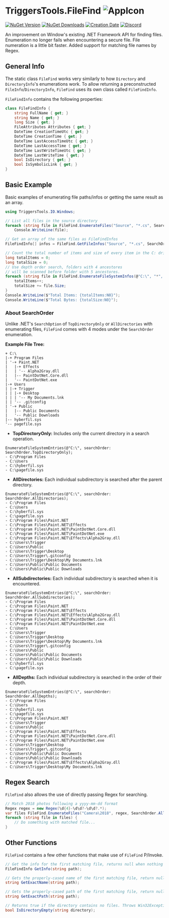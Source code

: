# TriggersTools.FileFind ![AppIcon](https://i.imgur.com/UUPIODl.png)

[![NuGet Version](https://img.shields.io/nuget/v/TriggersTools.FileFind.svg?style=flat)](https://www.nuget.org/packages/TriggersTools.FileFind/)
[![NuGet Downloads](https://img.shields.io/nuget/dt/TriggersTools.FileFind.svg?style=flat)](https://www.nuget.org/packages/TriggersTools.FileFind/)
[![Creation Date](https://img.shields.io/badge/created-september%202018-A642FF.svg?style=flat)](https://github.com/trigger-death/TriggersTools.FileFind/commit/251837eca13d99d4db9af923b1932e5f8b79c5ac)
[![Discord](https://img.shields.io/discord/436949335947870238.svg?style=flat&logo=discord&label=chat&colorB=7389DC&link=https://discord.gg/vB7jUbY)](https://discord.gg/vB7jUbY)

An improvement on Window's existing .NET Framework API for finding files. Enumeration no longer fails when encountering a secure file. File numeration is a little bit faster. Added support for matching file names by Regex.

## General Info

The static class `FileFind` works very similarly to how `Directory` and `DirectoryInfo`'s enumerations work. To allow returning a preconstructed `FileInfo`/`DirectoryInfo`, `FileFind` uses its own class called `FileFindInfo`.

`FileFindInfo` contains the following properties:

```cs
class FileFindInfo {
    string FullName { get; }
    string Name { get; }
    long Size { get; }
    FileAttributes Attributes { get; }
    DateTime CreationTimeUtc { get; }
    DateTime CreationTime { get; }
    DateTime LastAccessTimeUtc { get; }
    DateTime LastAccessTime { get; }
    DateTime LastWriteTimeUtc { get; }
    DateTime LastWriteTime { get; }
    bool IsDirectory { get; }
    bool IsSymbolicLink { get; }
}
```

## Basic Example

Basic examples of enumerating file paths/infos or getting the same result as an array.

```cs
using TriggersTools.IO.Windows;

// List all files in the source directory
foreach (string file in FileFind.EnumerateFiles("Source", "*.cs", SearchOrder.AllDirectories))
    Console.WriteLine(file);

// Get an array of the same files as FileFindInfos
FileFindInfo[] infos = FileFind.GetFileInfos("Source", "*.cs", SearchOrder.AllDirectories);

// Count the total number of items and size of every item in the C: drive.
long totalItems = 0;
long totalSize = 0;
// Use depth order search, folders with 4 ancestores
// will be scanned before folder with 5 ancestores.
foreach (string file in FileFind.EnumerateFileSystemInfos(@"C:\", "*", SearchOrder.AllDepths)) {
    totalItems++;
    totalSize += file.Size;
}
Console.WriteLine($"Total Items: {totalItems:N0}");
Console.WriteLine($"Total Bytes: {totalSize:N0}");
```

### About SearchOrder

Unlike .NET's `SearchOption` of `TopDirectoryOnly` or `AllDirectories` with enumerating files, `FileFind` comes with 4 modes under the `SearchOrder` enumeration.

**Example File Tree:**

```
+ C:\
|-+ Program Files
| '-+ Paint.NET
|   |-+ Effects
|   | '-- Alpha2Gray.dll
|   |-- PaintDotNet.Core.dll
|   '-- PaintDotNet.exe
|-+ Users
| |-+ Trigger
| | |-+ Desktop
| | | '-- My Documents.lnk
| | '-- .gitconfig
| '-+ Public
|   |-- Public Documents
|   '-- Public Downloads
|-- hyberfil.sys
'-- pagefile.sys
```
* **TopDirectoryOnly:** Includes only the current directory in a search operation.

```
EnumerateFileSystemEntries(@"C:\", searchOrder: SearchOrder.TopDirectoryOnly);
- C:\Program Files
- C:\Users
- C:\hyberfil.sys
- C:\pagefile.sys
```

* **AllDirectories:** Each individual subdirectory is searched after the parent directory.

```
EnumerateFileSystemEntries(@"C:\", searchOrder: SearchOrder.AllDirectories);
- C:\Program Files
- C:\Users
- C:\hyberfil.sys
- C:\pagefile.sys
- C:\Program Files\Paint.NET
- C:\Program Files\Paint.NET\Effects
- C:\Program Files\Paint.NET\PaintDotNet.Core.dll
- C:\Program Files\Paint.NET\PaintDotNet.exe
- C:\Program Files\Paint.NET\Effects\Alpha2Gray.dll
- C:\Users\Trigger
- C:\Users\Public
- C:\Users\Trigger\Desktop
- C:\Users\Trigger\.gitconfig
- C:\Users\Trigger\Desktop\My Documents.lnk
- C:\Users\Public\Public Documents
- C:\Users\Public\Public Downloads
```

* **AllSubdirectories:** Each individual subdirectory is searched when it is encountered.

```
EnumerateFileSystemEntries(@"C:\", searchOrder: SearchOrder.AllSubdirectories);
- C:\Program Files
- C:\Program Files\Paint.NET
- C:\Program Files\Paint.NET\Effects
- C:\Program Files\Paint.NET\Effects\Alpha2Gray.dll
- C:\Program Files\Paint.NET\PaintDotNet.Core.dll
- C:\Program Files\Paint.NET\PaintDotNet.exe
- C:\Users
- C:\Users\Trigger
- C:\Users\Trigger\Desktop
- C:\Users\Trigger\Desktop\My Documents.lnk
- C:\Users\Trigger\.gitconfig
- C:\Users\Public
- C:\Users\Public\Public Documents
- C:\Users\Public\Public Downloads
- C:\hyberfil.sys
- C:\pagefile.sys
```

* **AllDepths:** Each individual subdirectory is searched in the order of their depth.

```
EnumerateFileSystemEntries(@"C:\", searchOrder: SearchOrder.AllDepths);
- C:\Program Files
- C:\Users
- C:\hyberfil.sys
- C:\pagefile.sys
- C:\Program Files\Paint.NET
- C:\Users\Trigger
- C:\Users\Public
- C:\Program Files\Paint.NET\Effects
- C:\Program Files\Paint.NET\PaintDotNet.Core.dll
- C:\Program Files\Paint.NET\PaintDotNet.exe
- C:\Users\Trigger\Desktop
- C:\Users\Trigger\.gitconfig
- C:\Users\Public\Public Documents
- C:\Users\Public\Public Downloads
- C:\Program Files\Paint.NET\Effects\Alpha2Gray.dll
- C:\Users\Trigger\Desktop\My Documents.lnk
```

## Regex Search

`FileFind` also allows the use of directly passing Regex for searching.

```cs
// Match 2018 photos following a yyyy-mm-dd format
Regex regex = new Regex(\d{4}-\d\d?-\d\d?.*);
var files FileFind.EnumerateFiles("Camera\2018", regex, SearchOrder.AllDirectories);
foreach (string file in files) {
    // Do something with matched file...
}
```

## Other Functions

`FileFind` contains a few other functions that make use of `FileFind` P/Invoke.

```cs
// Get the info for the first matching file, returns null when nothing is found.
FileFindInfo GetInfo(string path);

// Gets the properly-cased name of the first matching file, return null when nothing is found.
string GetExactName(string path);

// Gets the properly-cased path of the first matching file, return null when nothing is found.
string GetExactPath(string path);

// Returns true if the directory contains no files. Throws Win32Exception if the directory could not be found.
bool IsDirectoryEmpty(string directory);
```
